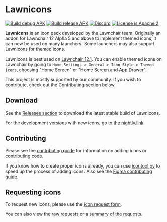 # Lawnicons

[![Build debug APK](https://github.com/LawnchairLauncher/lawnicons/actions/workflows/build_debug_apk.yml/badge.svg)](https://github.com/LawnchairLauncher/lawnicons/actions/workflows/build_debug_apk.yml)
[![Build release APK](https://github.com/LawnchairLauncher/lawnicons/actions/workflows/build_release_apk.yml/badge.svg)](https://github.com/LawnchairLauncher/lawnicons/actions/workflows/build_release_apk.yml)
[![Discord](https://img.shields.io/discord/803299970169700402?label=server&logo=discord)](https://discord.gg/lawnchair-803299970169700402)
[![License is Apache 2](https://img.shields.io/github/license/LawnchairLauncher/lawnicons)](./LICENSE)

**Lawnicons** is an icon pack developed by the Lawnchair team.
Originally an addon for Lawnchair 12 Alpha 5 and above to implement themed icons, it can now be used on many launchers. Some launchers may also support Lawnicons for themed icons.

Lawnicons is best used on [Lawnchair 12.1](https://github.com/LawnchairLauncher/lawnchair). You can enable themed icons on Lawnchair by going to `Home Settings > General > Icon Style > Themed Icons`, choosing "Home Screen" or "Home Screen and App Drawer".

This project is mostly supported by our community. If you wish to contribute, check out the Contributing section below.

## Download
See the [Releases section](https://github.com/LawnchairLauncher/lawnicons/releases) to download the latest stable build of Lawnicons.

For the development versions with new icons, go to [the nightly.link](https://nightly.link/LawnchairLauncher/lawnicons/workflows/build_debug_apk/develop/Debug%20APK).

## Contributing

Please see the [contributing guide](CONTRIBUTING.md) for information on adding icons or contributing code.

If you know how to create proper icons already, you can use [icontool.py](/.github/icontool_guide.md) to speed up the process of adding icons. Also see the [Figma contributing guide](https://www.figma.com/community/file/1227718471680779613).

## Requesting icons

To request new icons, please use the [icon request form](https://forms.gle/Fx8vZAiWdW1Tyjo57).

You can also view the [raw requests](https://docs.google.com/spreadsheets/d/1h3eiJnG2nEdR1DbvemaF1lYthHkzYbXvVFPP0TEEt5k/edit?usp=sharing) or a [summary of the requests](https://docs.google.com/spreadsheets/d/10_o0DjhAGfP8ToDDNQ8M7eCZKtbzXLhIvxuF1XZEql0/edit).
